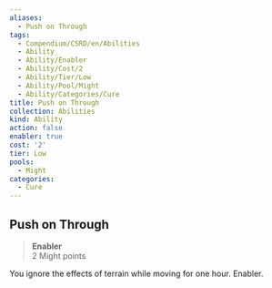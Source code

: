```yaml
---
aliases:
  - Push on Through
tags:
  - Compendium/CSRD/en/Abilities
  - Ability
  - Ability/Enabler
  - Ability/Cost/2
  - Ability/Tier/Low
  - Ability/Pool/Might
  - Ability/Categories/Cure
title: Push on Through
collection: Abilities
kind: Ability
action: false
enabler: true
cost: '2'
tier: Low
pools:
  - Might
categories:
  - Cure
---
```

## Push on Through  
>**Enabler**  
>2 Might points
  
You ignore the effects of terrain while moving for one hour. Enabler.